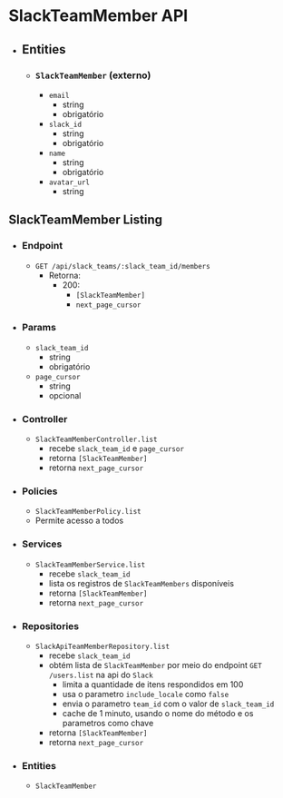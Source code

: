 # SlackTeamMember API

- ## Entities
  - ### `SlackTeamMember` (externo)
    - `email`
      - string
      - obrigatório
    - `slack_id`
      - string
      - obrigatório
    - `name`
      - string
      - obrigatório
    - `avatar_url`
      - string

 ## SlackTeamMember Listing
  - ### Endpoint
    - `GET /api/slack_teams/:slack_team_id/members`
      - Retorna:
        - 200:
          - `[SlackTeamMember]`
          - `next_page_cursor`
  - ### Params
    - `slack_team_id`
      - string
      - obrigatório
    - `page_cursor`
      - string
      - opcional
  - ### Controller
    - `SlackTeamMemberController.list`
      - recebe `slack_team_id` e `page_cursor`
      - retorna `[SlackTeamMember]`
      - retorna `next_page_cursor`
  - ### Policies
    - `SlackTeamMemberPolicy.list`
    - Permite acesso a todos
  - ### Services
    - `SlackTeamMemberService.list`
      - recebe `slack_team_id`
      - lista os registros de `SlackTeamMembers` disponíveis
      - retorna `[SlackTeamMember]`
      - retorna `next_page_cursor`
  - ### Repositories
    - `SlackApiTeamMemberRepository.list`
      - recebe `slack_team_id`
      - obtém lista de `SlackTeamMember` por meio do endpoint `GET /users.list` na api do `Slack`
        - limita a quantidade de itens respondidos em 100
        - usa o parametro `include_locale` como `false`
        - envia o parametro `team_id` com o valor de `slack_team_id`
        - cache de 1 minuto, usando o nome do método e os parametros como chave
      - retorna `[SlackTeamMember]`
      - retorna `next_page_cursor`
  - ### Entities
    - `SlackTeamMember`
  